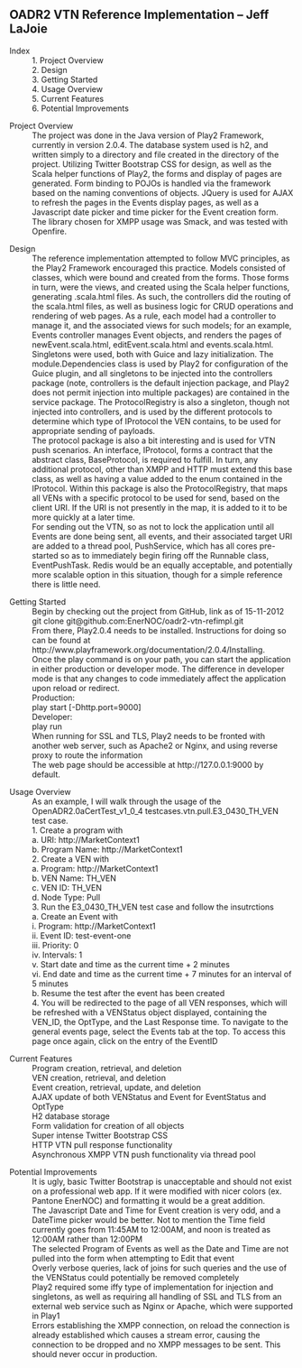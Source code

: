 <h2>OADR2 VTN Reference Implementation – Jeff LaJoie</h2>

<dl>
<dt>Index
<dd>1.	Project Overview
<dd>2.	Design
<dd>3.	Getting Started 
<dd>4.	Usage Overview
<dd>5.	Current Features
<dd>6.	Potential Improvements
</dl>

<dl>    
<dt>Project Overview
<dd>The project was done in the Java version of Play2 Framework, currently in version 2.0.4. The database system used is h2, and written simply to a directory and file created in the directory of the project. Utilizing Twitter Bootstrap CSS for design, as well as the Scala helper functions of Play2, the forms and display of pages are generated. Form binding to POJOs is handled via the framework based on the naming conventions of objects. JQuery is used for AJAX to refresh the pages in the Events display pages, as well as a Javascript date picker and time picker for the Event creation form. The library chosen for XMPP usage was Smack, and was tested with Openfire.
</dl>

<dl>
<dt>Design
<dd>The reference implementation attempted to follow MVC principles, as the Play2 Framework encouraged this practice. Models consisted of classes, which were bound and created from the forms. Those forms in turn, were the views, and created using the Scala helper functions, generating .scala.html files. As such, the controllers did the routing of the scala.html files, as well as business logic for CRUD operations and rendering of web pages. As a rule, each model had a controller to manage it, and the associated views for such models; for an example, Events controller manages Event objects, and renders the pages of newEvent.scala.html, editEvent.scala.html and events.scala.html. 

<dd>Singletons were used, both with Guice and lazy initialization. The module.Dependencies class is used by Play2 for configuration of the Guice plugin, and all singletons to be injected into the controllers package (note, controllers is the default injection package, and Play2 does not permit injection into multiple packages) are contained in the service package. The ProtocolRegistry is also a singleton, though not injected into controllers, and is used by the different protocols to determine which type of IProtocol the VEN contains, to be used for appropriate sending of payloads.
<dd>The protocol package is also a bit interesting and is used for VTN push scenarios. An interface, IProtocol, forms a contract that the abstract class, BaseProtocol, is required to fulfill. In turn, any additional protocol, other than XMPP and HTTP must extend this base class, as well as having a value added to the enum contained in the IProtocol. Within this package is also the ProtocolRegistry, that maps all VENs with a specific protocol to be used for send, based on the client URI. If the URI is not presently in the map, it is added to it to be more quickly at a later time.

<dd>For sending out the VTN, so as not to lock the application until all Events are done being sent, all events, and their associated target URI are added to a thread pool, PushService, which has all cores pre-started so as to immediately begin firing off the Runnable class, EventPushTask. Redis would be an equally acceptable, and potentially more scalable option in this situation, though for a simple reference there is little need.
</dl>

<dl>
<dt>Getting Started
<dd>Begin by checking out the project from GitHub, link as of 15-11-2012
<dd>    git clone git@github.com:EnerNOC/oadr2-vtn-refimpl.git

<dd>From there, Play2.0.4 needs to be installed. Instructions for doing so can be found at http://www.playframework.org/documentation/2.0.4/Installing.

<dd>Once the play command is on your path, you can start the application in either production or developer mode. The difference in developer mode is that any changes to code immediately affect the application upon reload or redirect.

<dd>Production:
<dd>    play start [-Dhttp.port=9000] 
<dd>Developer:
<dd>    play run

<dd>When running for SSL and TLS, Play2 needs to be fronted with another web server, such as Apache2 or Nginx, and using reverse proxy to route the information

<dd>The web page should be accessible at http://127.0.0.1:9000 by default.
</dl>

<dl>
<dt>Usage Overview
<dd>As an example, I will walk through the usage of the OpenADR2.0aCertTest_v1_0_4 testcases.vtn.pull.E3_0430_TH_VEN test case.

<dd>    1.	Create a program with 
<dd>        a.	URI:  http://MarketContext1
<dd>        b.	Program Name:  http://MarketContext1
<dd>    2.	Create a VEN with 
<dd>        a.	Program: http://MarketContext1
<dd>        b.	VEN Name: TH_VEN
<dd>        c.	VEN ID: TH_VEN
<dd>        d.	Node Type: Pull
<dd>    3.	Run the E3_0430_TH_VEN test case and follow the insutrctions
<dd>        a.	Create an Event with
<dd>            i.	Program: http://MarketContext1
<dd>            ii.	Event ID: test-event-one
<dd>            iii.	Priority: 0
<dd>            iv.	Intervals: 1
<dd>            v.	Start date and time as the current time + 2 minutes
<dd>            vi.	End date and time as the current time + 7 minutes for an interval of 5 minutes
<dd>        b.	Resume the test after the event has been created
<dd>    4.	You will be redirected to the page of all VEN responses, which will be refreshed with a VENStatus object displayed, containing the VEN_ID, the OptType, and the Last Response time. To navigate to the general events page, select the Events tab at the top. To access this page once again, click on the entry of the EventID
</dl>

<dl>
<dt>Current Features
<dd>Program creation, retrieval, and deletion
<dd>VEN creation, retrieval, and deletion
<dd>Event creation, retrieval, update, and deletion
<dd>AJAX update of both VENStatus and Event for EventStatus and OptType
<dd>H2 database storage
<dd>Form validation for creation of all objects
<dd>Super intense Twitter Bootstrap CSS
<dd>HTTP VTN pull response functionality
<dd>Asynchronous XMPP VTN push functionality via thread pool
</dl>

<dl>
<dt>Potential Improvements
<dd>It is ugly, basic Twitter Bootstrap is unacceptable and should not exist on a professional web app. If it were modified with nicer colors (ex. Pantone EnerNOC) and formatting it would be a great addition.
<dd>The Javascript Date and Time for Event creation is very odd, and a DateTime picker would be better. Not to mention the Time field currently goes from 11:45AM to 12:00AM, and noon is treated as 12:00AM rather than 12:00PM
<dd>The selected Program of Events as well as the Date and Time are not pulled into the form when attempting to Edit that event
<dd>Overly verbose queries, lack of joins for such queries and the use of the VENStatus could potentially be removed completely
<dd>Play2 required some iffy type of implementation for injection and singletons, as well as requiring all handling of SSL and TLS from an external web service such as Nginx or Apache, which were supported in Play1
<dd>Errors establishing the XMPP connection, on reload the connection is already established which causes a stream error, causing the connection to be dropped and no XMPP messages to be sent. This should never occur in production. 
</dl>
